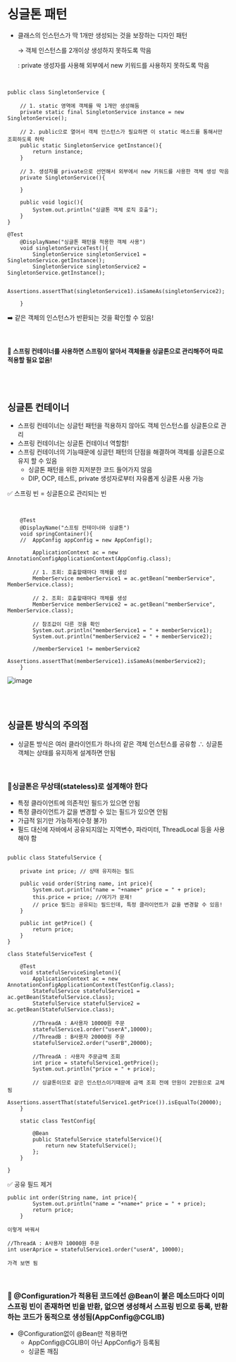  # 싱글톤 패턴

- 클래스의 인스턴스가 딱 1개만 생성되는 것을 보장하는 디자인 패턴

    → 객체 인스턴스를 2개이상 생성하지 못하도록 막음
        
    : private 생성자를 사용해 외부에서 new 키워드를 사용하지 못하도록 막음

<br>

```
public class SingletonService {
    
    // 1. static 영역에 객체를 딱 1개만 생성해둠
    private static final SingletonService instance = new SingletonService();
    
    // 2. public으로 열어서 객체 인스턴스가 필요하면 이 static 메소드를 통해서만 조회하도록 허락
    public static SingletonService getInstance(){
        return instance;
    }

    // 3. 생성자를 private으로 선언해서 외부에서 new 키워드를 사용한 객체 생성 막음
    private SingletonService(){
        
    }
    
    public void logic(){
        System.out.println("싱글톤 객체 로직 호출");
    }
}

```

```
@Test
    @DisplayName("싱글톤 패턴을 적용한 객체 사용")
    void singletonServiceTest(){
        SingletonService singletonService1 = SingletonService.getInstance();
        SingletonService singletonService2 = SingletonService.getInstance();

        Assertions.assertThat(singletonService1).isSameAs(singletonService2);

    }
```

➡️ 같은 객체의 인스턴스가 반환되는 것을 확인할 수 있음!

<br>

#### 📌 스프링 컨테이너를 사용하면 스프링이 알아서 객체들을 싱글톤으로 관리해주어 따로 적용할 필요 없음!

<br><Br>

## 싱글톤 컨테이너
- 스프링 컨테이너는 싱글턴  패턴을 적용하지 않아도 객체 인스턴스를 싱글톤으로 관리
- 스프링 컨테이너는 싱글톤 컨테이너 역할함! 
- 스프링 컨테이너의 기능때문에 싱글턴 패턴의 단점을 해결하며 객체를 싱글톤으로 유지 할 수 있음
    - 싱글톤 패턴을 위한 지저분한 코드 들어가지 않음
    - DIP, OCP, 테스트, private 생성자로부터 자유롭게 싱글톤 사용 가능

✅ 스프링 빈 = 싱글톤으로 관리되는 빈

<br>

```
    @Test
    @DisplayName("스프링 컨테이너와 싱글톤")
    void springContainer(){
    //  AppConfig appConfig = new AppConfig();

        ApplicationContext ac = new AnnotationConfigApplicationContext(AppConfig.class);

        // 1. 조회: 호출할때마다 객체를 생성
        MemberService memberService1 = ac.getBean("memberService", MemberService.class);

        // 2. 조회: 호출할때마다 객체를 생성
        MemberService memberService2 = ac.getBean("memberService", MemberService.class);

        // 참조값이 다른 것을 확인
        System.out.println("memberService1 = " + memberService1);
        System.out.println("memberService2 = " + memberService2);

        //memberService1 != memberService2
        Assertions.assertThat(memberService1).isSameAs(memberService2);
    }

```

![image](https://user-images.githubusercontent.com/81572478/189321609-4df4d0b5-8ffd-4452-8f45-9b4a89e01b9c.png)

<br><Br>

## 싱글톤 방식의 주의점

- 싱글톤 방식은 여러 클라이언트가 하나의 같은 객체 인스턴스를 공유함 ∴ 싱글톤 객체는 상태를 유지하게 설계하면 안됨
<br>

### 📌싱글톤은 무상태(stateless)로 설계해야 한다
- 특정 클라이언트에 의존적인 필드가 있으면 안됨
- 특정 클라이언트가 값을 변경할 수 있는 필드가 있으면 안됨
- 가급적 읽기만 가능하게(수정 불가)
- 필드 대신에 자바에서 공유되지않는 지역변수, 파라미터, ThreadLocal 등을 사용해야 함

```

public class StatefulService {

    private int price; // 상태 유지하는 필드

    public void order(String name, int price){
        System.out.println("name = "+name+" price = " + price);
        this.price = price; //여기가 문제! 
        // price 필드는 공유되는 필드인데, 특정 클라이언트가 값을 변경할 수 있음!
    }

    public int getPrice() {
        return price;
    }
}

```
```
class StatefulServiceTest {

    @Test
    void statefulServiceSingleton(){
        ApplicationContext ac = new AnnotationConfigApplicationContext(TestConfig.class);
        StatefulService statefulService1 = ac.getBean(StatefulService.class);
        StatefulService statefulService2 = ac.getBean(StatefulService.class);

        //ThreadA : A사용자 10000원 주문
        statefulService1.order("userA",10000);
        //ThreadB : B사용자 20000원 주문
        statefulService2.order("userB",20000);

        //ThreadA : 사용자 주문금액 조회
        int price = statefulService1.getPrice();
        System.out.println("price = " + price);

        // 싱글톤이므로 같은 인스턴스이기때문에 금액 조회 전에 만원이 2만원으로 교체됨
        Assertions.assertThat(statefulService1.getPrice()).isEqualTo(20000);
    }

    static class TestConfig{

        @Bean
        public StatefulService statefulService(){
            return new StatefulService();
        };
    }

}
```

✅ 공유 필드 제거

```
public int order(String name, int price){
        System.out.println("name = "+name+" price = " + price);
        return price;
    }

이렇게 바꿔서 

//ThreadA : A사용자 10000원 주문
int userAprice = statefulService1.order("userA", 10000);

가격 보면 됨
```

<br>

### 📌 @Configuration가 적용된 코드에선 @Bean이 붙은 메소드마다 이미 스프링 빈이 존재하면 빈을 반환, 없으면 생성해서 스프링 빈으로 등록, 반환 하는 코드가 동적으로 생성됨(AppConfig@CGLIB)

- @Configuration없이 @Bean만 적용하면 
    - AppConfig@CGLIB이 아닌 AppConfig가 등록됨
    - 싱글톤 깨짐